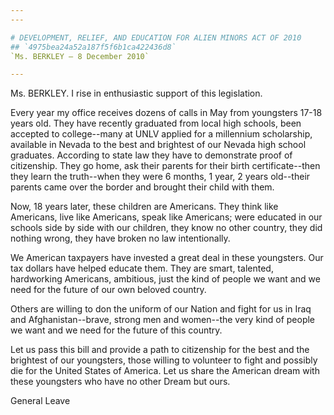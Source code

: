 ```yaml
---
---

# DEVELOPMENT, RELIEF, AND EDUCATION FOR ALIEN MINORS ACT OF 2010
## `4975bea24a52a187f5f6b1ca422436d8`
`Ms. BERKLEY — 8 December 2010`

---
```



Ms. BERKLEY. I rise in enthusiastic support of this legislation.

Every year my office receives dozens of calls in May from youngsters 
17-18 years old. They have recently graduated from local high schools, 
been accepted to college--many at UNLV applied for a millennium 
scholarship, available in Nevada to the best and brightest of our 
Nevada high school graduates. According to state law they have to 
demonstrate proof of citizenship. They go home, ask their parents for 
their birth certificate--then they learn the truth--when they were 6 
months, 1 year, 2 years old--their parents came over the border and 
brought their child with them.

Now, 18 years later, these children are Americans. They think like 
Americans, live like Americans, speak like Americans; were educated in 
our schools side by side with our children, they know no other country, 
they did nothing wrong, they have broken no law intentionally.

We American taxpayers have invested a great deal in these youngsters. 
Our tax dollars have helped educate them. They are smart, talented, 
hardworking Americans, ambitious, just the kind of people we want and 
we need for the future of our own beloved country.

Others are willing to don the uniform of our Nation and fight for us 
in Iraq and Afghanistan--brave, strong men and women--the very kind of 
people we want and we need for the future of this country.

Let us pass this bill and provide a path to citizenship for the best 
and the brightest of our youngsters, those willing to volunteer to 
fight and possibly die for the United States of America. Let us share 
the American dream with these youngsters who have no other Dream but 
ours.
















 General Leave
